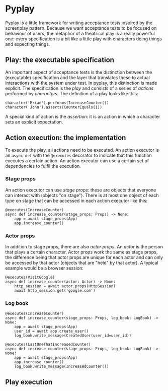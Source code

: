 # Pyplay

Pyplay is a little framework for writing acceptance tests inspired by the screenplay pattern.
Because we want acceptance tests to be focused on behaviour of users, the metaphor of a theatrical play is a really powerful one: every specification is a bit like a little play with characters doing things and expecting things.

## Play: the executable specification

An important aspect of acceptance tests is the distinction between the (executable) specification and the layer that translates these to actual interactions with the system under test.
In pyplay, this distinction is made explicit.
The specification is the _play_ and consists of a series of _actions_ performed by _characters_.
The definition of a play looks like this:
```
character('Brian').performs(IncreaseCounter())
character('John').asserts(CounterEquals(1))
```
A special kind of action is the _assertion_: it is an action in which a character sets an explicit expectation.

## Action execution: the implementation

To execute the play, all actions need to be executed.
An action executor is an `async def` with the `@executes` decorator to indicate that this function executes a certain action.
An action executor can use a certain set of dependencies to fulfil the execution.

### Stage props

An action executor can use _stage props_: these are objects that everyone can interact with (objects "on stage"). There is at most one object of each type on stage that can be accessed in each action executor like this:
```
@executes(IncreaseCounter)
async def increase_counter(stage_props: Props) -> None:
    app = await stage_props(App)
    app.increase_counter()
```

### Actor props

In addition to stage props, there are also _actor props_.
An _actor_ is the person that plays a certain character.
Actor props work the same as stage props, the difference being that actor props are unique for each actor and can only be accessed by that actor (objects that are "held" by that actor).
A typical example would be a browser session:
```
@executes(VisitGoogle)
async def increase_counter(actor: Actor) -> None:
    http_session = await actor.props(HttpSession)
    await http_session.get('google.com')
```

### Log book

```
@executes(IncreaseCounter)
async def increase_counter(stage_props: Props, log_book: LogBook) -> None:
    app = await stage_props(App)
    user_id = await app.create_user()
    log_book.write_message(CreatedUser(user_id=user_id))
```

```
@executes(LastOneThatIncreasedCounter)
async def increase_counter(stage_props: Props, log_book: LogBook) -> None:
    app = await stage_props(App)
    app.increase_counter()
    log_book.write_message(IncreasedCounter())
```

## Play execution
